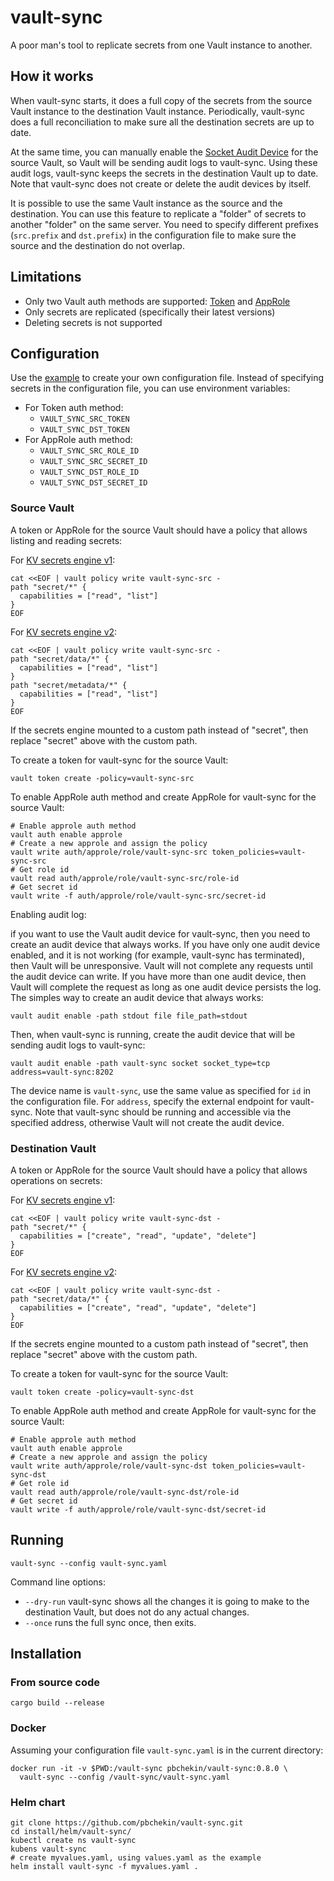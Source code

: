 # vault-sync

A poor man's tool to replicate secrets from one Vault instance to another.

## How it works

When vault-sync starts, it does a full copy of the secrets from the source Vault instance to the destination Vault instance.
Periodically, vault-sync does a full reconciliation to make sure all the destination secrets are up to date.

At the same time, you can manually enable the [Socket Audit Device](https://www.vaultproject.io/docs/audit/socket) for the source Vault,
so Vault will be sending audit logs to vault-sync.
Using these audit logs, vault-sync keeps the secrets in the destination Vault up to date.
Note that vault-sync does not create or delete the audit devices by itself.

It is possible to use the same Vault instance as the source and the destination.
You can use this feature to replicate a "folder" of secrets to another "folder" on the same server.
You need to specify different prefixes (`src.prefix` and `dst.prefix`) in the configuration file to make sure the source and the destination do not overlap.

## Limitations

* Only two Vault auth methods are supported: [Token](https://www.vaultproject.io/docs/auth/token) and [AppRole](https://www.vaultproject.io/docs/auth/approle)
* Only secrets are replicated (specifically their latest versions)
* Deleting secrets is not supported

## Configuration

Use the [example](vault-sync.example.yaml) to create your own configuration file.
Instead of specifying secrets in the configuration file, you can use environment variables:

* For Token auth method:
  * `VAULT_SYNC_SRC_TOKEN`
  * `VAULT_SYNC_DST_TOKEN`
* For AppRole auth method:
  * `VAULT_SYNC_SRC_ROLE_ID`
  * `VAULT_SYNC_SRC_SECRET_ID`
  * `VAULT_SYNC_DST_ROLE_ID`
  * `VAULT_SYNC_DST_SECRET_ID`

### Source Vault

A token or AppRole for the source Vault should have a policy that allows listing and reading secrets:

For [KV secrets engine v1](https://developer.hashicorp.com/vault/docs/secrets/kv/kv-v1):

```shell
cat <<EOF | vault policy write vault-sync-src -
path "secret/*" {
  capabilities = ["read", "list"]
}
EOF
```

For [KV secrets engine v2](https://developer.hashicorp.com/vault/docs/secrets/kv/kv-v2):

```shell
cat <<EOF | vault policy write vault-sync-src -
path "secret/data/*" {
  capabilities = ["read", "list"]
}
path "secret/metadata/*" {
  capabilities = ["read", "list"]
}
EOF
```

If the secrets engine mounted to a custom path instead of "secret", then replace "secret" above with the custom path.

To create a token for vault-sync for the source Vault:

```shell
vault token create -policy=vault-sync-src
```

To enable AppRole auth method and create AppRole for vault-sync for the source Vault:

```shell
# Enable approle auth method
vault auth enable approle
# Create a new approle and assign the policy
vault write auth/approle/role/vault-sync-src token_policies=vault-sync-src
# Get role id
vault read auth/approle/role/vault-sync-src/role-id
# Get secret id
vault write -f auth/approle/role/vault-sync-src/secret-id
```

Enabling audit log:

if you want to use the Vault audit device for vault-sync, then you need to create an audit device that always works.
If you have only one audit device enabled, and it is not working (for example, vault-sync has terminated), then Vault will be unresponsive.
Vault will not complete any requests until the audit device can write.
If you have more than one audit device, then Vault will complete the request as long as one audit device persists the log.
The simples way to create an audit device that always works:

```shell
vault audit enable -path stdout file file_path=stdout
```

Then, when vault-sync is running, create the audit device that will be sending audit logs to vault-sync:

```shell
vault audit enable -path vault-sync socket socket_type=tcp address=vault-sync:8202
```

The device name is `vault-sync`, use the same value as specified for `id` in the configuration file.
For `address`, specify the external endpoint for vault-sync.
Note that vault-sync should be running and accessible via the specified address, otherwise Vault will not create the audit device.

### Destination Vault

A token or AppRole for the source Vault should have a policy that allows operations on secrets:

For [KV secrets engine v1](https://developer.hashicorp.com/vault/docs/secrets/kv/kv-v1):

```shell
cat <<EOF | vault policy write vault-sync-dst -
path "secret/*" {
  capabilities = ["create", "read", "update", "delete"]
}
EOF
```

For [KV secrets engine v2](https://developer.hashicorp.com/vault/docs/secrets/kv/kv-v2):

```shell
cat <<EOF | vault policy write vault-sync-dst -
path "secret/data/*" {
  capabilities = ["create", "read", "update", "delete"]
}
EOF
```

If the secrets engine mounted to a custom path instead of "secret", then replace "secret" above with the custom path.

To create a token for vault-sync for the source Vault:

```shell
vault token create -policy=vault-sync-dst
```

To enable AppRole auth method and create AppRole for vault-sync for the source Vault:

```shell
# Enable approle auth method
vault auth enable approle
# Create a new approle and assign the policy
vault write auth/approle/role/vault-sync-dst token_policies=vault-sync-dst
# Get role id
vault read auth/approle/role/vault-sync-dst/role-id
# Get secret id
vault write -f auth/approle/role/vault-sync-dst/secret-id
```

## Running

```shell
vault-sync --config vault-sync.yaml
```

Command line options:

* `--dry-run` vault-sync shows all the changes it is going to make to the destination Vault, but does not do any actual changes.
* `--once` runs the full sync once, then exits.

## Installation

### From source code

```shell
cargo build --release
```

### Docker

Assuming your configuration file `vault-sync.yaml` is in the current directory: 

```shell
docker run -it -v $PWD:/vault-sync pbchekin/vault-sync:0.8.0 \
  vault-sync --config /vault-sync/vault-sync.yaml
```

### Helm chart

```shell
git clone https://github.com/pbchekin/vault-sync.git
cd install/helm/vault-sync/
kubectl create ns vault-sync
kubens vault-sync
# create myvalues.yaml, using values.yaml as the example
helm install vault-sync -f myvalues.yaml .
```
